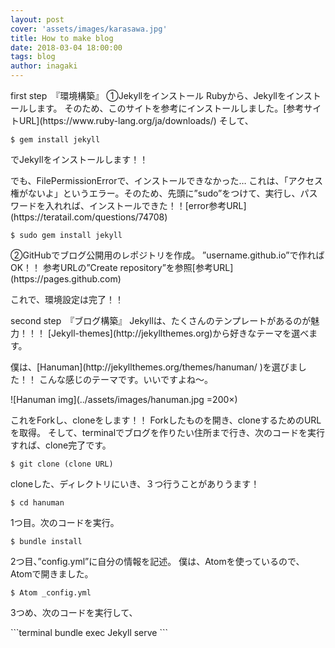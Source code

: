 ```yaml
---
layout: post
cover: 'assets/images/karasawa.jpg'
title: How to make blog
date: 2018-03-04 18:00:00
tags: blog
author: inagaki
---
```

<p>first step　『環境構築』
①Jekyllをインストール
Rubyから、Jekyllをインストールします。
そのため、このサイトを参考にインストールしました。[参考サイトURL](https://www.ruby-lang.org/ja/downloads/)
そして、</p>

```terminal
$ gem install jekyll
```

<p>でJekyllをインストールします！！</p>

<p>でも、FilePermissionErrorで、インストールできなかった…
これは、「アクセス権がないよ」というエラー。そのため、先頭に”sudo”をつけて、実行し、パスワードを入れれば、インストールできた！！[error参考URL](https://teratail.com/questions/74708)</p>

```terminal
$ sudo gem install jekyll
```

<p>②GitHubでブログ公開用のレポジトリを作成。
”username.github.io”で作ればOK！！
参考URLの”Create repository”を参照[参考URL](https://pages.github.com)</p>

<p>これで、環境設定は完了！！</p>


<p>second step　『ブログ構築』
Jekyllは、たくさんのテンプレートがあるのが魅力！！！
[Jekyll-themes](http://jekyllthemes.org)から好きなテーマを選べます。</p>
僕は、[Hanuman](http://jekyllthemes.org/themes/hanuman/ )を選びました！！
こんな感じのテーマです。いいですよね〜。</p>

![Hanuman img](../assets/images/hanuman.jpg =200×)

<p>これをForkし、cloneをします！！
Forkしたものを開き、cloneするためのURLを取得。
そして、terminalでブログを作りたい住所まで行き、次のコードを実行すれば、clone完了です。</p>

```terminal
$ git clone (clone URL)
```


<p>cloneした、ディレクトリにいき、３つ行うことがありうます！</p>

```terminal
$ cd hanuman
```

<p>1つ目。次のコードを実行。</p>

```terminal
$ bundle install
```

<p>2つ目、”config.yml”に自分の情報を記述。
僕は、Atomを使っているので、Atomで開きました。</p>

```terminal
$ Atom _config.yml
```

<p>3つめ、次のコードを実行して、</p>
```terminal
bundle exec Jekyll serve
```

